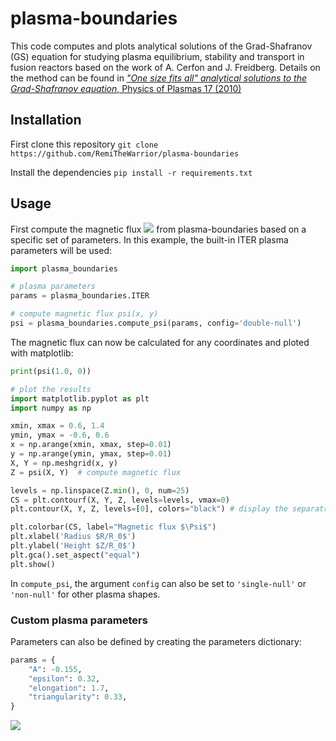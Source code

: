 # plasma-boundaries

This code computes and plots analytical solutions of the Grad-Shafranov (GS) equation for studying plasma equilibrium, stability and transport in fusion reactors based on the work of A. Cerfon and J. Freidberg.
Details on the method can be found in [*"One size fits all" analytical solutions to the Grad-Shafranov equation*, Physics of Plasmas 17 (2010)](https://doi.org/10.1063/1.3328818)

## Installation

First clone this repository
```git clone https://github.com/RemiTheWarrior/plasma-boundaries```

Install the dependencies
```pip install -r requirements.txt```

## Usage

First compute the magnetic flux <img src="https://render.githubusercontent.com/render/math?math=\Psi"> from plasma-boundaries based on a specific set of parameters.
In this example, the built-in ITER plasma parameters will be used:
```python
import plasma_boundaries

# plasma parameters
params = plasma_boundaries.ITER

# compute magnetic flux psi(x, y)
psi = plasma_boundaries.compute_psi(params, config='double-null')
```

The magnetic flux can now be calculated for any coordinates and ploted with matplotlib:
```python
print(psi(1.0, 0))

# plot the results
import matplotlib.pyplot as plt
import numpy as np

xmin, xmax = 0.6, 1.4
ymin, ymax = -0.6, 0.6
x = np.arange(xmin, xmax, step=0.01)
y = np.arange(ymin, ymax, step=0.01)
X, Y = np.meshgrid(x, y)
Z = psi(X, Y)  # compute magnetic flux

levels = np.linspace(Z.min(), 0, num=25)
CS = plt.contourf(X, Y, Z, levels=levels, vmax=0)
plt.contour(X, Y, Z, levels=[0], colors="black") # display the separatrix

plt.colorbar(CS, label="Magnetic flux $\Psi$")
plt.xlabel('Radius $R/R_0$')
plt.ylabel('Height $Z/R_0$')
plt.gca().set_aspect("equal")
plt.show()
```
In `compute_psi`, the argument `config` can also be set to `'single-null'` or `'non-null'` for other plasma shapes.

### Custom plasma parameters
Parameters can also be defined by creating the parameters dictionary:
```python
params = {
    "A": -0.155,
    "epsilon": 0.32,
    "elongation": 1.7,
    "triangularity": 0.33,
}
```
<img src="https://user-images.githubusercontent.com/40028739/87342222-31fb6700-c54b-11ea-87ab-ac2f57f7b113.png">
